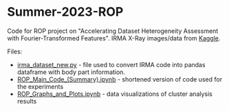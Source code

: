 # Summer-2023-ROP
Code for ROP project on "Accelerating Dataset Heterogeneity Assessment with Fourier-Transformed Features". IRMA X-Ray images/data from [Kaggle](https://www.kaggle.com/datasets/raddar/irma-xray-dataset).

Files:
* [irma_dataset_new.py](irma_dataset_new.py) - file used to convert IRMA code into pandas dataframe with body part information.
* [ROP_Main_Code_(Summary).ipynb](ROP_Main_Code_(Summary).ipynb) - shortened version of code used for the experiments
* [ROP_Graphs_and_Plots.ipynb](ROP_Graphs_and_Plots.ipynb) - data visualizations of cluster analysis results
